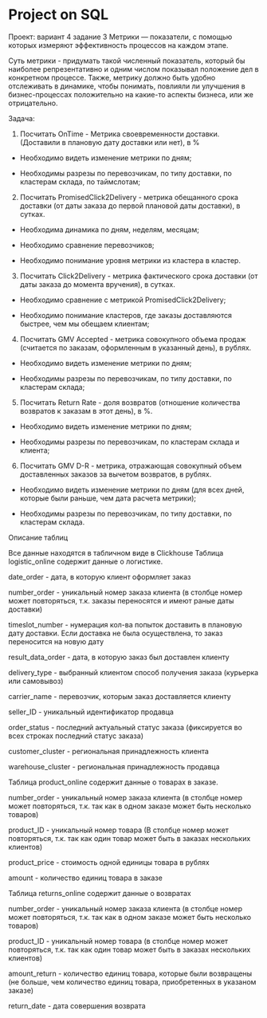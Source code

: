 # Project on SQL
Проект: вариант 4 задание 3
Метрики — показатели, с помощью которых измеряют эффективность процессов на каждом этапе.

Суть метрики - придумать такой численный показатель, который бы наиболее репрезентативно и одним числом показывал положение дел в конкретном процессе. Также, метрику должно быть удобно отслеживать в динамике, чтобы понимать, повлияли ли улучшения в бизнес-процессах положительно на какие-то аспекты бизнеса, или же отрицательно.

Задача:
1. Посчитать OnTime - Метрика своевременности доставки. (Доставили в плановую дату доставки или нет), в %

 - Необходимо видеть изменение метрики по дням;

 - Необходимы разрезы по перевозчикам, по типу доставки, по кластерам склада, по таймслотам;

2. Посчитать PromisedClick2Delivery - метрика обещанного срока доставки (от даты заказа до первой плановой даты доставки), в сутках.

 - Необходима динамика по дням, неделям, месяцам;

 - Необходимо сравнение перевозчиков;

 - Необходимо понимание уровня метрики из кластера в кластер.

3. Посчитать Click2Delivery - метрика фактического срока доставки (от даты заказа до момента вручения), в сутках.

 - Необходимо сравнение с метрикой PromisedClick2Delivery;

 - Необходимо понимание кластеров, где заказы доставляются быстрее, чем мы обещаем клиентам;

4. Посчитать GMV Accepted - метрика совокупного объема продаж (считается по заказам, оформленным в указанный день), в рублях.

 - Необходимо видеть изменение метрики по дням;

 - Необходимы разрезы по перевозчикам, по типу доставки, по кластерам склада;

5. Посчитать Return Rate - доля возвратов (отношение количества возвратов к заказам в этот день), в %.

 - Необходимо видеть изменение метрики по дням;

 - Необходимы разрезы по перевозчикам, по кластерам склада и клиента;

6. Посчитать GMV D-R - метрика, отражающая совокупный объем доставленных заказов за вычетом возвратов, в рублях.

 - Необходимо видеть изменение метрики по дням (для всех дней, которые были раньше, чем дата расчета метрики);

 - Необходимы разрезы по перевозчикам, по типу доставки, по кластерам склада.

Описание таблиц

Все данные находятся в табличном виде в Clickhouse
Таблица logistic_online содержит данные о логистике.

date_order - дата, в которую клиент оформляет заказ

number_order - уникальный номер заказа клиента (в столбце номер может повторяться, т.к. заказы переносятся и имеют раные даты доставки)

timeslot_number - нумерация кол-ва попыток доставить в плановую дату доставки. Если доставка не была осуществлена, то заказ переносится на новую дату

result_data_order - дата, в которую заказ был доставлен клиенту

delivery_type - выбранный клиентом способ получения заказа (курьерка или самовывоз)

carrier_name - перевозчик, которым заказ доставляется клиенту

seller_ID - уникальный идентификатор продавца

order_status - последний актуальный статус заказа (фиксируется во всех строках последний статус заказа)

customer_cluster - региональная принадлежность клиента

warehouse_cluster - региональная принадлежность продавца

Таблица product_online содержит данные о товарах в заказе.

number_order - уникальный номер заказа клиента (в столбце номер может повторяться, т.к. так как в одном заказе может быть несколько товаров)

product_ID - уникальный номер товара (В столбце номер может повторяться, т.к. так как один товар может быть в заказах нескольких клиентов)

product_price - стоимость одной единицы товара в рублях

amount - количество единиц товара в заказе

Таблица returns_online содержит данные о возвратах

number_order - уникальный номер заказа клиента (в столбце номер может повторяться, т.к. так как в одном заказе может быть несколько товаров)

product_ID - уникальный номер товара (в столбце номер может повторяться, т.к. так как один товар может быть в заказах нескольких клиентов)

amount_return - количество единиц товара, которые были возвращены (не больше, чем количество единиц товара, приобретенных в указаном заказе)

return_date - дата совершения возврата